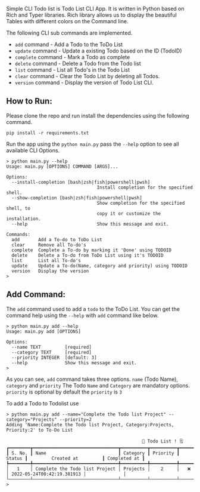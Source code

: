 Simple CLI Todo list is Todo List CLI App. It is written in Python based on Rich and Typer libraries. Rich library allows us to display the beautiful Tables with different colors on the Command line.

The following CLI sub commands are implemented.

- `add` command       - Add a Todo to the ToDo List
- `update` command    - Update a existing Todo based on the ID (TodoID)
- `complete` command  - Mark a Todo as complete 
- `delete` command    - Delete a Todo from the Todo list
- `list` command      - List all Todo's in the Todo List
- `clear` command     - Clear the Todo List by deleting all Todos.
- `version` command   - Display the version of Todo List CLI.

## How to Run:

Please clone the repo and run install the dependencies using the following command.
```
pip install -r requirements.txt
```

Run the app using the `python main.py` pass the `--help` option to see all available CLI Options. 

```
> python main.py --help
Usage: main.py [OPTIONS] COMMAND [ARGS]...

Options:
  --install-completion [bash|zsh|fish|powershell|pwsh]
                                  Install completion for the specified shell.
  --show-completion [bash|zsh|fish|powershell|pwsh]
                                  Show completion for the specified shell, to
                                  copy it or customize the installation.
  --help                          Show this message and exit.

Commands:
  add       Add a To-do to ToDo List
  clear     Remove all To-do's
  complete  Complete a To-do by marking it 'Done' using TODOID
  delete    Delete a To-do from ToDo List using it's TODOID
  list      List all To-do's
  update    Update a To-do(Name, category and priority) using TODOID
  version   Display the version
>
```

## Add Command:

The `add` command used to add a `todo` to the ToDo List. 
You can get the command help using the `--help` with `add` command like below.

```
> python main.py add --help
Usage: main.py add [OPTIONS]

Options:
  --name TEXT         [required]
  --category TEXT     [required]
  --priority INTEGER  [default: 3]
  --help              Show this message and exit.
>
```

As you can see, `add` command takes three options. `name` (Todo Name), `category` and `priority`
The Todo `Name` and `Category` are mandatory options. `priority` is optional by default the `priority` is `3`

To add a Todo to Todolist use
```
> python main.py add --name="Complete the Todo list Project" --category="Projects" --priority=2 
Adding 'Name:Complete the Todo list Project, Category:Projects, Priority:2' to To-Do List
   
                                                   📝 Todo List ! 🗒️
┏━━━━━━━━┳━━━━━━━━━━━━━━━━━━━━━━━━━━━━━━━━┳━━━━━━━━━━┳━━━━━━━━━━┳━━━━━━━━┳━━━━━━━━━━━━━━━━━━━━━━━━━━━━┳━━━━━━━━━━━━━━┓
┃ S. No. ┃ Name                           ┃ Category ┃ Priority ┃ Status ┃         Created at         ┃ Completed at ┃
┡━━━━━━━━╇━━━━━━━━━━━━━━━━━━━━━━━━━━━━━━━━╇━━━━━━━━━━╇━━━━━━━━━━╇━━━━━━━━╇━━━━━━━━━━━━━━━━━━━━━━━━━━━━╇━━━━━━━━━━━━━━┩
│   1    │ Complete the Todo list Project │ Projects │    2     │   ❌   │ 2022-05-24T00:42:19.381913 │              │
└────────┴────────────────────────────────┴──────────┴──────────┴────────┴────────────────────────────┴──────────────┘
>

```
